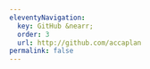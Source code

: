 ```yaml
---
eleventyNavigation:
  key: GitHub &nearr;
  order: 3
  url: http://github.com/accaplan
permalink: false
---
```

